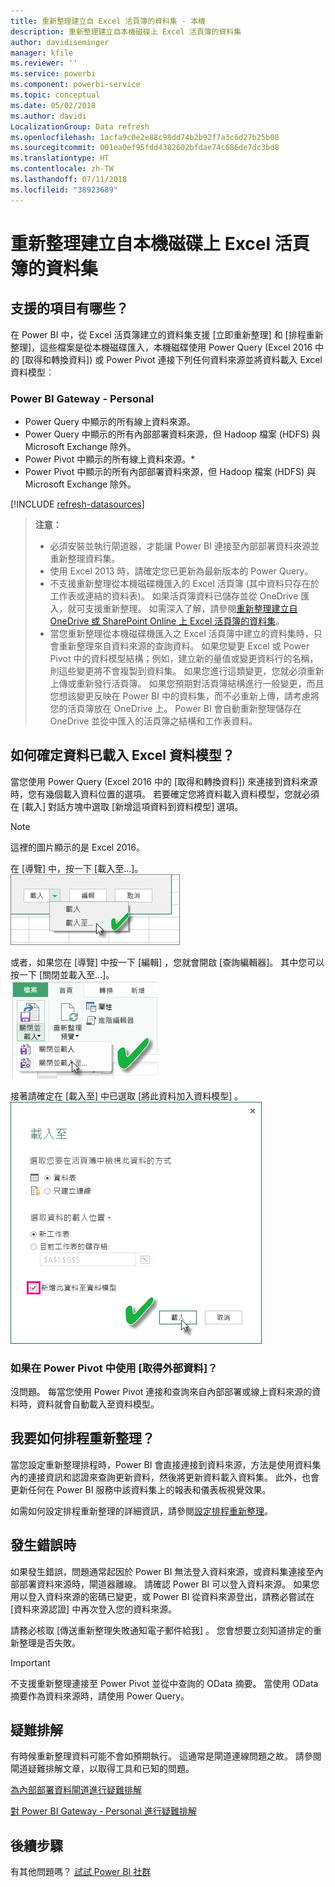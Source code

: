 ```yaml
---
title: 重新整理建立自 Excel 活頁簿的資料集 - 本機
description: 重新整理建立自本機磁碟上 Excel 活頁簿的資料集
author: davidiseminger
manager: kfile
ms.reviewer: ''
ms.service: powerbi
ms.component: powerbi-service
ms.topic: conceptual
ms.date: 05/02/2018
ms.author: davidi
LocalizationGroup: Data refresh
ms.openlocfilehash: 1acfa9c0e2e88c98dd74b2b92f7a3c6d27b25b00
ms.sourcegitcommit: 001ea0ef95fdd4382602bfdae74c686de7dc3bd8
ms.translationtype: HT
ms.contentlocale: zh-TW
ms.lasthandoff: 07/11/2018
ms.locfileid: "38923689"
---
```

# <a name="refresh-a-dataset-created-from-an-excel-workbook-on-a-local-drive"></a>重新整理建立自本機磁碟上 Excel 活頁簿的資料集
## <a name="whats-supported"></a>支援的項目有哪些？
在 Power BI 中，從 Excel 活頁簿建立的資料集支援 [立即重新整理] 和 [排程重新整理]，這些檔案是從本機磁碟匯入，本機磁碟使用 Power Query (Excel 2016 中的 [取得和轉換資料]) 或 Power Pivot 連接下列任何資料來源並將資料載入 Excel 資料模型︰  

### <a name="power-bi-gateway---personal"></a>Power BI Gateway - Personal
* Power Query 中顯示的所有線上資料來源。
* Power Query 中顯示的所有內部部署資料來源，但 Hadoop 檔案 (HDFS) 與 Microsoft Exchange 除外。
* Power Pivot 中顯示的所有線上資料來源。\*
* Power Pivot 中顯示的所有內部部署資料來源，但 Hadoop 檔案 (HDFS) 與 Microsoft Exchange 除外。

<!-- Refresh Data sources-->
[!INCLUDE [refresh-datasources](./includes/refresh-datasources.md)]

> **注意：**  
> 
> * 必須安裝並執行閘道器，才能讓 Power BI 連接至內部部署資料來源並重新整理資料集。
> * 使用 Excel 2013 時，請確定您已更新為最新版本的 Power Query。
> * 不支援重新整理從本機磁碟機匯入的 Excel 活頁簿 (其中資料只存在於工作表或連結的資料表)。 如果活頁簿資料已儲存並從 OneDrive 匯入，就可支援重新整理。 如需深入了解，請參閱[重新整理建立自 OneDrive 或 SharePoint Online 上 Excel 活頁簿的資料集](refresh-excel-file-onedrive.md)。
> * 當您重新整理從本機磁碟機匯入之 Excel 活頁簿中建立的資料集時，只會重新整理來自資料來源的查詢資料。 如果您變更 Excel 或 Power Pivot 中的資料模型結構；例如，建立新的量值或變更資料行的名稱，則這些變更將不會複製到資料集。 如果您進行這類變更，您就必須重新上傳或重新發行活頁簿。 如果您預期對活頁簿結構進行一般變更，而且您想該變更反映在 Power BI 中的資料集，而不必重新上傳，請考慮將您的活頁簿放在 OneDrive 上。 Power BI 會自動重新整理儲存在 OneDrive 並從中匯入的活頁簿之結構和工作表資料。
> 
> 

## <a name="how-do-i-make-sure-data-is-loaded-to-the-excel-data-model"></a>如何確定資料已載入 Excel 資料模型？
當您使用 Power Query (Excel 2016 中的 [取得和轉換資料]) 來連接到資料來源時，您有幾個載入資料位置的選項。 若要確定您將資料載入資料模型，您就必須在 [載入]  對話方塊中選取 [新增這項資料到資料模型]  選項。

> [!NOTE]
> 這裡的圖片顯示的是 Excel 2016。
> 
> 

在 [導覽] 中，按一下 [載入至...]。  
    ![](media/refresh-excel-file-local-drive/refresh_loadtodm_1.png)

或者，如果您在 [導覽] 中按一下 [編輯]  ，您就會開啟 [查詢編輯器]。 其中您可以按一下 [關閉並載入至...]。  
    ![](media/refresh-excel-file-local-drive/refresh_loadtodm_2.png)

接著請確定在 [載入至] 中已選取 [將此資料加入資料模型] 。  
    ![](media/refresh-excel-file-local-drive/refresh_loadtodm_3.png)

### <a name="what-if-i-use-get-external-data-in-power-pivot"></a>如果在 Power Pivot 中使用 [取得外部資料]？
沒問題。 每當您使用 Power Pivot 連接和查詢來自內部部署或線上資料來源的資料時，資料就會自動載入至資料模型。

## <a name="how-do-i-schedule-refresh"></a>我要如何排程重新整理？
當您設定重新整理排程時，Power BI 會直接連接到資料來源，方法是使用資料集內的連接資訊和認證來查詢更新資料，然後將更新資料載入資料集。 此外，也會更新任何在 Power BI 服務中該資料集上的報表和儀表板視覺效果。

如需如何設定排程重新整理的詳細資訊，請參閱[設定排程重新整理](refresh-scheduled-refresh.md)。

## <a name="when-things-go-wrong"></a>發生錯誤時
如果發生錯誤，問題通常起因於 Power BI 無法登入資料來源，或資料集連接至內部部署資料來源時，閘道器離線。 請確認 Power BI 可以登入資料來源。 如果您用以登入資料來源的密碼已變更，或 Power BI 從資料來源登出，請務必嘗試在 [資料來源認證] 中再次登入您的資料來源。

請務必核取 [傳送重新整理失敗通知電子郵件給我] 。 您會想要立刻知道排定的重新整理是否失敗。

>[!IMPORTANT]
>不支援重新整理連接至 Power Pivot 並從中查詢的 OData 摘要。 當使用 OData 摘要作為資料來源時，請使用 Power Query。

## <a name="troubleshooting"></a>疑難排解
有時候重新整理資料可能不會如預期執行。 這通常是閘道連線問題之故。 請參閱閘道疑難排解文章，以取得工具和已知的問題。

[為內部部署資料閘道進行疑難排解](service-gateway-onprem-tshoot.md)

[對 Power BI Gateway - Personal 進行疑難排解](service-admin-troubleshooting-power-bi-personal-gateway.md)

## <a name="next-steps"></a>後續步驟
有其他問題嗎？ [試試 Power BI 社群](http://community.powerbi.com/)

